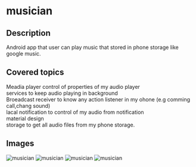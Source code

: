 # musician
## Description
Android app that user can play music that stored in phone storage like google music. 
## Covered topics
Meadia player  control of properties of my audio player\
services to keep audio playing in background\
Broeadcast receiver to know any action listener in my ohone (e.g comming call,chang sound)\
lacal notification to control of my audio from notification\
material design\
storage to get all audio files from my phone storage.
## Images
![musician](https://github.com/abdo3017/musician/blob/master/img1.jpg)
![musician](https://github.com/abdo3017/musician/blob/master/img2.jpg)
![musician](https://github.com/abdo3017/musician/blob/master/img3.jpg)
![musician](https://github.com/abdo3017/musician/blob/master/img4.jpg)

